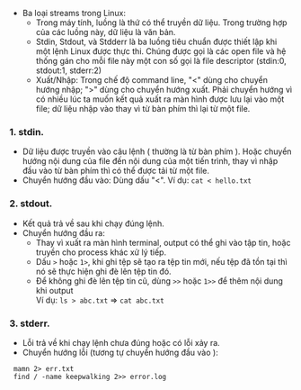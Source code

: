 - Ba loại streams trong Linux:
	+ Trong máy tính, luồng là thứ có thể truyền dữ liệu. Trong trường hợp của các luồng này, dữ liệu là văn bản.
	+ Stdin, Stdout, và Stdderr là ba luồng tiêu chuẩn được thiết lập khi một lệnh Linux được thực thi. Chúng được gọi là các open file và hệ thống gán cho mỗi file này một con số gọi là file descriptor (stdin:0, stdout:1, stderr:2) 
	+ Xuất/Nhập: Trong chế độ command line, "<" dùng cho chuyển hướng nhập;  ">" dùng cho chuyển hướng xuất. Phải chuyển hướng vì có nhiều lúc ta muốn kết quả xuất ra màn hình được lưu lại vào một file; dữ liệu nhập vào thay vì từ bàn phím thì lại từ một file.

### 1. stdin.
- Dữ liệu được truyền vào câu lệnh ( thường là từ bàn phím ). Hoặc chuyển hướng nội dung của file đến nội dung của một tiến trình, thay vì nhập đầu vào từ bàn phím thì có thể được tải từ một file.  
- Chuyển hướng đầu vào: Dùng dấu "<". Ví dụ: ```cat < hello.txt```


### 2. stdout.
- Kết quả trả về sau khi chạy đúng lệnh.  
- Chuyển hướng đầu ra:
  + Thay vì xuất ra màn hình terminal, output có thể ghi vào tập tin, hoặc truyền cho process khác xử lý tiếp.
  + Dấu ```>``` hoặc ```1>```, khi ghi tệp sẽ tạo ra tệp tin mới, nếu tệp đã tồn tại thì nó sẽ thực hiện ghi đè lên tệp tin đó.
  + Để không ghi đè lên tệp tin cũ, dùng ```>>``` hoặc ```1>>``` để thêm nội dung khi output   <br/>
	Ví dụ: ```ls > abc.txt```  => ```cat abc.txt```


### 3. stderr.
- Lỗi trả về khi chạy lệnh chưa đúng hoặc có lỗi xảy ra.  
- Chuyển hướng lỗi (tương tự chuyển hướng đầu vào ):   <br/>

 ```
  mamn 2> err.txt  
  find / -name keepwalking 2>> error.log
```
